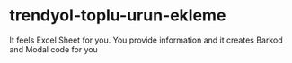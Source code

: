 # trendyol-toplu-urun-ekleme
It feels Excel Sheet for you. You provide information and it creates Barkod and Modal code for you
